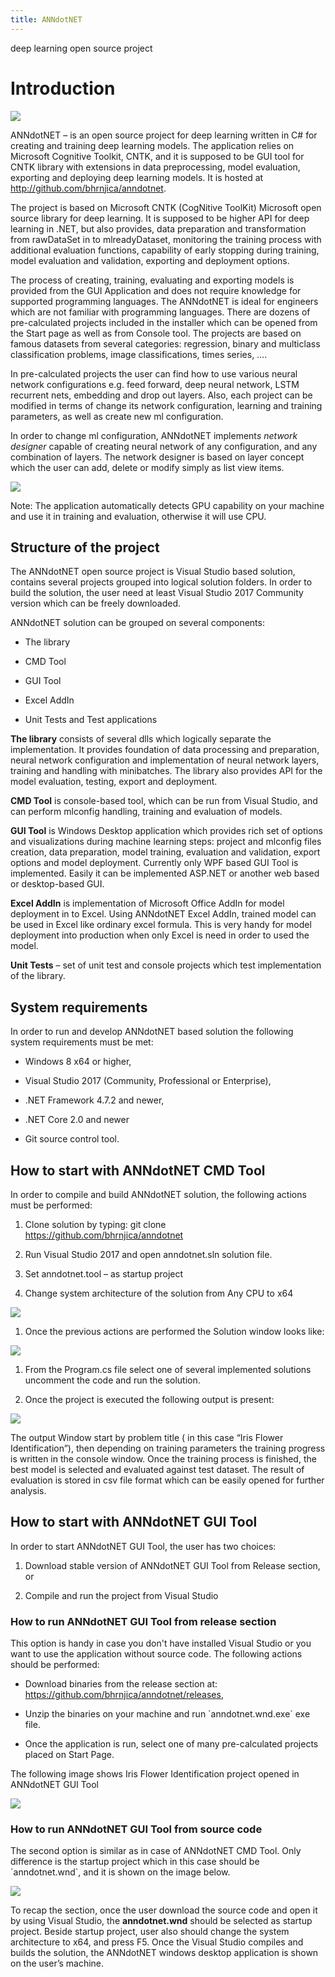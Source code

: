 ```yaml
---
title: ANNdotNET
---
```


deep learning open source project

Introduction
============

![](Images/53722efde0bcce57c55688c9aae5b250.png)

ANNdotNET – is an open source project for deep learning written in C\# for
creating and training deep learning models. The application relies on Microsoft
Cognitive Toolkit, CNTK, and it is supposed to be GUI tool for CNTK library with
extensions in data preprocessing, model evaluation, exporting and deploying deep
learning models. It is hosted at <http://github.com/bhrnjica/anndotnet>.

The project is based on Microsoft CNTK (CogNitive ToolKit) Microsoft open source
library for deep learning. It is supposed to be higher API for deep learning in
.NET, but also provides, data preparation and transformation from rawDataSet in
to mlreadyDataset, monitoring the training process with additional evaluation
functions, capability of early stopping during training, model evaluation and
validation, exporting and deployment options.

The process of creating, training, evaluating and exporting models is provided
from the GUI Application and does not require knowledge for supported
programming languages. The ANNdotNET is ideal for engineers which are not
familiar with programming languages. There are dozens of pre-calculated projects
included in the installer which can be opened from the Start page as well as
from Console tool. The projects are based on famous datasets from several
categories: regression, binary and multiclass classification problems, image
classifications, times series, ….

In pre-calculated projects the user can find how to use various neural network
configurations e.g. feed forward, deep neural network, LSTM recurrent nets,
embedding and drop out layers. Also, each project can be modified in terms of
change its network configuration, learning and training parameters, as well as
create new ml configuration.

In order to change ml configuration, ANNdotNET implement*s network designer*
capable of creating neural network of any configuration, and any combination of
layers. The network designer is based on layer concept which the user can add,
delete or modify simply as list view items.

![](images/anndotnet_startwnd.jpg)

Note: The application automatically detects GPU capability on your machine and
use it in training and evaluation, otherwise it will use CPU.

Structure of the project 
-------------------------

The ANNdotNET open source project is Visual Studio based solution, contains
several projects grouped into logical solution folders. In order to build the
solution, the user need at least Visual Studio 2017 Community version which can
be freely downloaded.

ANNdotNET solution can be grouped on several components:

-   The library

-   CMD Tool

-   GUI Tool

-   Excel AddIn

-   Unit Tests and Test applications

**The library** consists of several dlls which logically separate the
implementation. It provides foundation of data processing and preparation,
neural network configuration and implementation of neural network layers,
training and handling with minibatches. The library also provides API for the
model evaluation, testing, export and deployment.

**CMD Tool** is console-based tool, which can be run from Visual Studio, and can
perform mlconfig handling, training and evaluation of models.

**GUI Tool** is Windows Desktop application which provides rich set of options
and visualizations during machine learning steps: project and mlconfig files
creation, data preparation, model training, evaluation and validation, export
options and model deployment. Currently only WPF based GUI Tool is implemented.
Easily it can be implemented ASP.NET or another web based or desktop-based GUI.

**Excel AddIn** is implementation of Microsoft Office AddIn for model deployment
in to Excel. Using ANNdotNET Excel AddIn, trained model can be used in Excel
like ordinary excel formula. This is very handy for model deployment into
production when only Excel is need in order to used the model.

**Unit Tests** – set of unit test and console projects which test implementation
of the library.

System requirements
-------------------

In order to run and develop ANNdotNET based solution the following system
requirements must be met:

-   Windows 8 x64 or higher,

-   Visual Studio 2017 (Community, Professional or Enterprise),

-   .NET Framework 4.7.2 and newer,

-   .NET Core 2.0 and newer

-   Git source control tool.

How to start with ANNdotNET CMD Tool
------------------------------------

In order to compile and build ANNdotNET solution, the following actions must be
performed:

1.  Clone solution by typing: git clone https://github.com/bhrnjica/anndotnet

2.  Run Visual Studio 2017 and open anndotnet.sln solution file.

3.  Set anndotnet.tool – as startup project

4.  Change system architecture of the solution from Any CPU to x64

![](Images/738b4a2a7d3baf83d3870ac10d2b77fb.jpg)

1.  Once the previous actions are performed the Solution window looks like:

![](Images/43b67c5b4ce4c94f5c474f94f98cc262.png)

1.  From the Program.cs file select one of several implemented solutions
    uncomment the code and run the solution.

2.  Once the project is executed the following output is present:

![](Images/8a2d83c23a750272fd0bcdc4ff927f53.jpg)

The output Window start by problem title ( in this case “Iris Flower
Identification”), then depending on training parameters the training progress is
written in the console window. Once the training process is finished, the best
model is selected and evaluated against test dataset. The result of evaluation
is stored in csv file format which can be easily opened for further analysis.

How to start with ANNdotNET GUI Tool
------------------------------------

In order to start ANNdotNET GUI Tool, the user has two choices:

1.  Download stable version of ANNdotNET GUI Tool from Release section, or

2.  Compile and run the project from Visual Studio

### How to run ANNdotNET GUI Tool from release section

This option is handy in case you don't have installed Visual Studio or you want
to use the application without source code. The following actions should be
performed:

-   Download binaries from the release section at:
    https://github.com/bhrnjica/anndotnet/releases,

-   Unzip the binaries on your machine and run \`anndotnet.wnd.exe\` exe file.

-   Once the application is run, select one of many pre-calculated projects
    placed on Start Page.

The following image shows Iris Flower Identification project opened in ANNdotNET
GUI Tool

![](Images/58dff84cb0ae27a3172d28ec7d695e68.jpg)

### How to run ANNdotNET GUI Tool from source code

The second option is similar as in case of ANNdotNET CMD Tool. Only difference
is the startup project which in this case should be \`anndotnet.wnd\`, and it is
shown on the image below.

![](Images/14684be79e3fc6460a7908db00e0b616.jpg)

To recap the section, once the user download the source code and open it by
using Visual Studio, the **anndotnet.wnd** should be selected as startup
project. Beside startup project, user also should change the system architecture
to x64, and press F5. Once the Visual Studio compiles and builds the solution,
the ANNdotNET windows desktop application is shown on the user’s machine.
